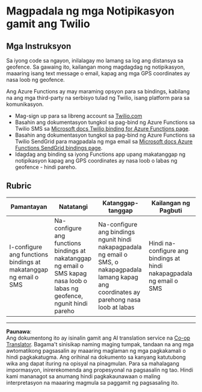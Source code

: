 <!--
CO_OP_TRANSLATOR_METADATA:
{
  "original_hash": "5cb65a6ec4387ed177e145347e8e308e",
  "translation_date": "2025-08-27T23:59:37+00:00",
  "source_file": "3-transport/lessons/4-geofences/assignment.md",
  "language_code": "tl"
}
-->
# Magpadala ng mga Notipikasyon gamit ang Twilio

## Mga Instruksyon

Sa iyong code sa ngayon, inilalagay mo lamang sa log ang distansya sa geofence. Sa gawaing ito, kailangan mong magdagdag ng notipikasyon, maaaring isang text message o email, kapag ang mga GPS coordinates ay nasa loob ng geofence.

Ang Azure Functions ay may maraming opsyon para sa bindings, kabilang na ang mga third-party na serbisyo tulad ng Twilio, isang platform para sa komunikasyon.

* Mag-sign up para sa libreng account sa [Twilio.com](https://www.twilio.com)
* Basahin ang dokumentasyon tungkol sa pag-bind ng Azure Functions sa Twilio SMS sa [Microsoft docs Twilio binding for Azure Functions page](https://docs.microsoft.com/azure/azure-functions/functions-bindings-twilio?WT.mc_id=academic-17441-jabenn&tabs=python).
* Basahin ang dokumentasyon tungkol sa pag-bind ng Azure Functions sa Twilio SendGrid para magpadala ng mga email sa [Microsoft docs Azure Functions SendGrid bindings page](https://docs.microsoft.com/azure/azure-functions/functions-bindings-sendgrid?WT.mc_id=academic-17441-jabenn&tabs=python).
* Idagdag ang binding sa iyong Functions app upang makatanggap ng notipikasyon kapag ang GPS coordinates ay nasa loob o labas ng geofence - hindi pareho.

## Rubric

| Pamantayan | Natatangi | Katanggap-tanggap | Kailangan ng Pagbuti |
| ---------- | --------- | ----------------- | --------------------- |
| I-configure ang functions bindings at makatanggap ng email o SMS | Na-configure ang functions bindings at nakatanggap ng email o SMS kapag nasa loob o labas ng geofence, ngunit hindi pareho | Na-configure ang bindings ngunit hindi nakapagpadala ng email o SMS, o nakapagpadala lamang kapag ang coordinates ay parehong nasa loob at labas | Hindi na-configure ang bindings at hindi nakapagpadala ng email o SMS |

---

**Paunawa**:  
Ang dokumentong ito ay isinalin gamit ang AI translation service na [Co-op Translator](https://github.com/Azure/co-op-translator). Bagama't sinisikap naming maging tumpak, tandaan na ang mga awtomatikong pagsasalin ay maaaring maglaman ng mga pagkakamali o hindi pagkakatugma. Ang orihinal na dokumento sa kanyang katutubong wika ang dapat ituring na opisyal na pinagmulan. Para sa mahalagang impormasyon, inirerekomenda ang propesyonal na pagsasalin ng tao. Hindi kami mananagot sa anumang hindi pagkakaunawaan o maling interpretasyon na maaaring magmula sa paggamit ng pagsasaling ito.